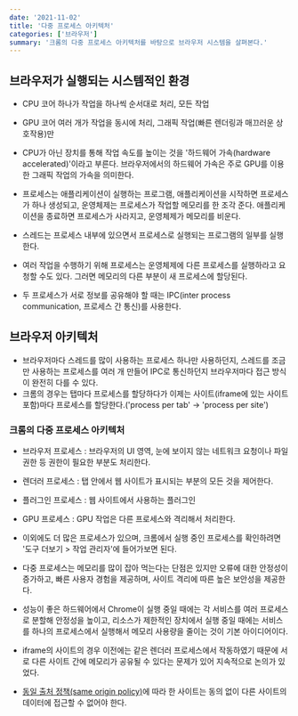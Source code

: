 ```yaml
---
date: '2021-11-02'
title: '다중 프로세스 아키텍처'
categories: ['브라우저']
summary: '크롬의 다중 프로세스 아키텍처를 바탕으로 브라우저 시스템을 살펴본다.'
---
```

## 브라우저가 실행되는 시스템적인 환경
- CPU 코어 하나가 작업을 하나씩 순서대로 처리, 모든 작업
- GPU 코어 여러 개가 작업을 동시에 처리, 그래픽 작업(빠른 렌더링과 매끄러운 상호작용)만
- CPU가 아닌 장치를 통해 작업 속도를 높이는 것을 '하드웨어 가속(hardware accelerated)'이라고 부른다. 브라우저에서의 하드웨어 가속은 주로 GPU를 이용한 그래픽 작업의 가속을 의미한다.

- 프로세스는 애플리케이션이 실행하는 프로그램, 애플리케이션을 시작하면 프로세스가 하나 생성되고, 운영체제는 프로세스가 작업할 메모리를 한 조각 준다. 애플리케이션을 종료하면 프로세스가 사라지고, 운영체제가 메모리를 비운다.
- 스레드는 프로세스 내부에 있으면서 프로세스로 실행되는 프로그램의 일부를 실행한다.
- 여러 작업을 수행하기 위해 프로세스는 운영체제에 다른 프로세스를 실행하라고 요청할 수도 있다. 그러면 메모리의 다른 부분이 새 프로세스에 할당된다.
- 두 프로세스가 서로 정보를 공유해야 할 때는 IPC(inter process communication, 프로세스 간 통신)를 사용한다.

## 브라우저 아키텍처
- 브라우저마다 스레드를 많이 사용하는 프로세스 하나만 사용하던지, 스레드를 조금만 사용하는 프로세스를 여러 개 만들어 IPC로 통신하던지 브라우저마다 접근 방식이 완전히 다를 수 있다.
- 크롬의 경우는 탭마다 프로세스를 할당하다가 이제는 사이트(iframe에 있는 사이트 포함)마다 프로세스를 할당한다.('process per tab' -> 'process per site')

### 크롬의 다중 프로세스 아키텍처
- 브라우저 프로세스 : 브라우저의 UI 영역, 눈에 보이지 않는 네트워크 요청이나 파일 권한 등 권한이 필요한 부분도 처리한다.
- 렌더러 프로세스 : 탭 안에서 웹 사이트가 표시되는 부분의 모든 것을 제어한다.
- 플러그인 프로세스 : 웹 사이트에서 사용하는 플러그인
- GPU 프로세스 : GPU 작업은 다른 프로세스와 격리해서 처리한다.
- 이외에도 더 많은 프로세스가 있으며, 크롬에서 실행 중인 프로세스를 확인하려면 '도구 더보기 > 작업 관리자'에 들어가보면 된다.

- 다중 프로세스는 메모리를 많이 잡아 먹는다는 단점은 있지만 오류에 대한 안정성이 증가하고, 빠른 사용자 경험을 제공하며, 사이트 격리에 따른 높은 보안성을 제공한다.
- 성능이 좋은 하드웨어에서 Chrome이 실행 중일 때에는 각 서비스를 여러 프로세스로 분할해 안정성을 높이고, 리소스가 제한적인 장치에서 실행 중일 때에는 서비스를 하나의 프로세스에서 실행해서 메모리 사용량을 줄이는 것이 기본 아이디어이다.

- iframe의 사이트의 경우 이전에는 같은 렌더러 프로세스에서 작동하였기 때문에 서로 다른 사이트 간에 메모리가 공유될 수 있다는 문제가 있어 지속적으로 논의가 있었다.
- [동일 출처 정책(same origin policy)](https://developer.mozilla.org/en-US/docs/Web/Security/Same-origin_policy)에 따라 한 사이트는 동의 없이 다른 사이트의 데이터에 접근할 수 없어야 한다.